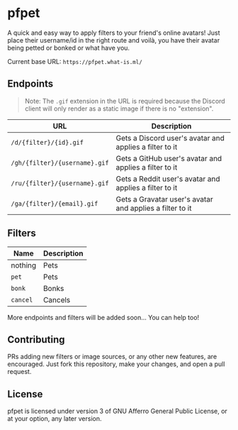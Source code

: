 # pfpet

A quick and easy way to apply filters to your friend's online avatars!
Just place their username/id in the right route and voilà, you have their avatar being petted or bonked or what have you.

Current base URL: `https://pfpet.what-is.ml/`

## Endpoints

> Note: The `.gif` extension in the URL is required because the Discord client will only render as a static image if there is no "extension".

| URL                           | Description                                              |
| ----------------------------- | -------------------------------------------------------- |
| `/d/{filter}/{id}.gif`        | Gets a Discord user's avatar and applies a filter to it  |
| `/gh/{filter}/{username}.gif` | Gets a GitHub user's avatar and applies a filter to it   |
| `/ru/{filter}/{username}.gif` | Gets a Reddit user's avatar and applies a filter to it   |
| `/ga/{filter}/{email}.gif`    | Gets a Gravatar user's avatar and applies a filter to it |

## Filters

| Name     | Description |
| -------- | ----------- |
| nothing  | Pets        |
| `pet`    | Pets        |
| `bonk`   | Bonks       |
| `cancel` | Cancels     |

More endpoints and filters will be added soon... You can help too!

## Contributing

PRs adding new filters or image sources, or any other new features, are encouraged.
Just fork this repository, make your changes, and open a pull request.

## License

pfpet is licensed under version 3 of GNU Afferro General Public License, or at your option, any later version.
